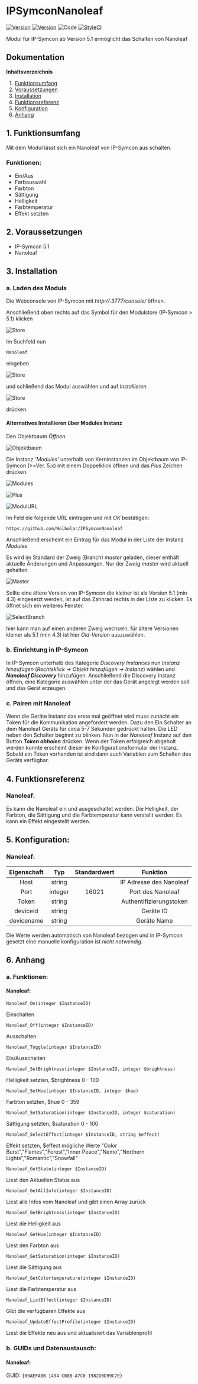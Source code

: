 # IPSymconNanoleaf
[![Version](https://img.shields.io/badge/Symcon-PHPModul-red.svg)](https://www.symcon.de/service/dokumentation/entwicklerbereich/sdk-tools/sdk-php/)
[![Version](https://img.shields.io/badge/Symcon%20Version-%3E%205.1-green.svg)](https://www.symcon.de/service/dokumentation/installation/)
![Code](https://img.shields.io/badge/Code-PHP-blue.svg)
[![StyleCI](https://github.styleci.io/repos/108720991/shield?branch=master)](https://github.styleci.io/repos/108720991)

Modul für IP-Symcon ab Version 5.1 ermöglicht das Schalten von Nanoleaf

## Dokumentation

**Inhaltsverzeichnis**

1. [Funktionsumfang](#1-funktionsumfang)  
2. [Voraussetzungen](#2-voraussetzungen)  
3. [Installation](#3-installation)  
4. [Funktionsreferenz](#4-funktionsreferenz)
5. [Konfiguration](#5-konfiguration)  
6. [Anhang](#6-anhang)  

## 1. Funktionsumfang

Mit dem Modul lässt sich ein Nanoleaf von IP-Symcon aus schalten.

### Funktionen:  

 - Ein/Aus 
 - Farbauswahl
 - Farbton
 - Sättigung
 - Helligkeit
 - Farbtemperatur
 - Effekt setzten
	  
## 2. Voraussetzungen

 - IP-Symcon 5.1
 - Nanoleaf

## 3. Installation

### a. Laden des Moduls

Die Webconsole von IP-Symcon mit _http://<IP-Symcon IP>:3777/console/_ öffnen. 


Anschließend oben rechts auf das Symbol für den Modulstore (IP-Symcon > 5.1) klicken

![Store](img/store_icon.png?raw=true "open store")

Im Suchfeld nun

```
Nanoleaf
```  

eingeben

![Store](img/module_store_search.png?raw=true "module search")

und schließend das Modul auswählen und auf _Installieren_

![Store](img/install.png?raw=true "install")

drücken.


#### Alternatives Installieren über Modules Instanz

Den Objektbaum _Öffnen_.

![Objektbaum](img/objektbaum.png?raw=true "Objektbaum")	

Die Instanz _'Modules'_ unterhalb von Kerninstanzen im Objektbaum von IP-Symcon (>=Ver. 5.x) mit einem Doppelklick öffnen und das  _Plus_ Zeichen drücken.

![Modules](img/Modules.png?raw=true "Modules")	

![Plus](img/plus.png?raw=true "Plus")	

![ModulURL](img/add_module.png?raw=true "Add Module")
 
Im Feld die folgende URL eintragen und mit _OK_ bestätigen:

```
https://github.com/Wolbolar/IPSymconNanoleaf
```  
	
Anschließend erscheint ein Eintrag für das Modul in der Liste der Instanz _Modules_    

Es wird im Standard der Zweig (Branch) _master_ geladen, dieser enthält aktuelle Änderungen und Anpassungen.
Nur der Zweig _master_ wird aktuell gehalten.

![Master](img/master.png?raw=true "master") 

Sollte eine ältere Version von IP-Symcon die kleiner ist als Version 5.1 (min 4.3) eingesetzt werden, ist auf das Zahnrad rechts in der Liste zu klicken.
Es öffnet sich ein weiteres Fenster,

![SelectBranch](img/select_branch.png?raw=true "select branch") 

hier kann man auf einen anderen Zweig wechseln, für ältere Versionen kleiner als 5.1 (min 4.3) ist hier
_Old-Version_ auszuwählen. 


### b. Einrichtung in IP-Symcon
	
In IP-Symcon unterhalb des Kategorie _Discovery Instances_ nun _Instanz hinzufügen_ (_Rechtsklick -> Objekt hinzufügen -> Instanz_) wählen und __*Nanoleaf Discovery*__ hinzufügen.
Anschließend die Discovery Instanz öffnen, eine Kategorie auswählen unter der das Gerät angelegt werden soll und das Gerät erzeugen.

### c. Pairen mit Nanoleaf

Wenn die Geräte Instanz das erste mal geöffnet wird muss zunächt ein Token für die Kommunikation angefordert werden. 
Dazu den Ein Schalter an dem Nanoleaf Geräts für circa 5-7 Sekunden gedrückt halten. Die LED neben den Schalter beginnt zu blinken. Nun in der _Nanoleaf_ Instanz auf den Button
_**Token abholen**_ drücken. Wenn der Token erfolgreich abgeholt werden konnte erscheint dieser im Konfigurationsformular der Instanz. Sobald ein Token vorhanden ist sind dann auch Variablen zum Schalten des Geräts verfügbar.


## 4. Funktionsreferenz

### Nanoleaf:

Es kann die Nanoleaf ein und ausgeschaltet werden. Die Helligkeit, der Farbton, die Sättigung und die Farbtemperatur kann verstellt werden.
Es kann ein Effekt eingestellt werden.


## 5. Konfiguration:

### Nanoleaf:

| Eigenschaft | Typ     | Standardwert | Funktion                                  |
| :---------: | :-----: | :----------: | :---------------------------------------: |
| Host        | string  |              | IP Adresse des Nanoleaf                   |
| Port        | integer |    16021     | Port des Nanoleaf                         |
| Token       | string  |              | Authentifizierungstoken                   |
| deviceid    | string  |              | Geräte ID                                 |
| devicename  | string  |              | Geräte Name                               |

Die Werte werden automatisch von Nanoleaf bezogen und in IP-Symcon gesetzt eine manuelle konfiguration ist _nicht notwendig_.


## 6. Anhang

###  a. Funktionen:

#### Nanoleaf:

`Nanoleaf_On(integer $InstanceID)`

Einschalten

`Nanoleaf_Off(integer $InstanceID)`

Ausschalten

`Nanoleaf_Toggle(integer $InstanceID)`

Ein/Ausschalten

`Nanoleaf_SetBrightness(integer $InstanceID, integer $brightness)`

Helligkeit setzten, $brightness 0 - 100

`Nanoleaf_SetHue(integer $InstanceID, integer $hue)`

Farbton setzten, $hue 0 - 359

`Nanoleaf_SetSaturation(integer $InstanceID, integer $saturation)`

Sättigung setzten, $saturation 0 - 100

`Nanoleaf_SelectEffect(integer $InstanceID, string $effect)`

Effekt setzten, $effect mögliche Werte "Color Burst","Flames","Forest","Inner Peace","Nemo","Northern Lights","Romantic","Snowfall"

`Nanoleaf_GetState(integer $InstanceID)`

Liest den Aktuellen Status aus

`Nanoleaf_GetAllInfo(integer $InstanceID)`

Liest alle Infos vom Nanoleaf und gibt einen Array zurück

`Nanoleaf_GetBrightness(integer $InstanceID)`

Liest die Helligkeit aus

`Nanoleaf_GetHue(integer $InstanceID)`

Liest den Farbton aus

`Nanoleaf_GetSaturation(integer $InstanceID)`

Liest die Sättigung aus

`Nanoleaf_GetColortemperature(integer $InstanceID)`

Liest die Farbtemperatur aus

`Nanoleaf_ListEffect(integer $InstanceID)`

Gibt die verfügbaren Effekte aus

`Nanoleaf_UpdateEffectProfile(integer $InstanceID)`

Liest die Effekte neu aus und aktualisiert das Variablenprofil


###  b. GUIDs und Datenaustausch:

#### Nanoleaf:

GUID: `{09AEFA0B-1494-CB8B-A7C0-1982D0D99C7E}` 